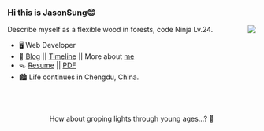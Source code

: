 ### Hi this is JasonSung😊

<img align="right" src="https://github-readme-stats-beige-beta-77.vercel.app/api?username=LolipopJ&show_icons=true&count_private=true&hide_title=true&include_all_commits=true&theme=vue">

Describe myself as a flexible wood in forests, code Ninja Lv.24.

- 🖥️ Web Developer
- 📝 [Blog](https://blog.towind.fun/) || [Timeline](https://timeline.towind.fun) || More about [me](https://blog.towind.fun/about-me)
- 🪤 [Resume](https://resume.towind.fun/?lang=zh) || [PDF](https://cdn.jsdelivr.net/gh/lolipopj/resume/exports/resume-zh.pdf)
- 🏙️ Life continues in Chengdu, China.

<br>
<br>

<p align="center">How about groping lights through young ages...? 🌠</p>

<br>
